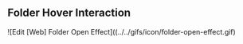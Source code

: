 ## Folder Hover Interaction

![Edit [Web] Folder Open Effect]((../../gifs/icon/folder-open-effect.gif)
